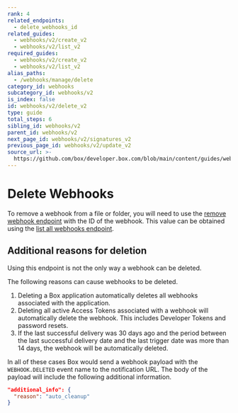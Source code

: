```yaml
---
rank: 4
related_endpoints:
  - delete_webhooks_id
related_guides:
  - webhooks/v2/create_v2
  - webhooks/v2/list_v2
required_guides:
  - webhooks/v2/create_v2
  - webhooks/v2/list_v2
alias_paths:
  - /webhooks/manage/delete
category_id: webhooks
subcategory_id: webhooks/v2
is_index: false
id: webhooks/v2/delete_v2
type: guide
total_steps: 6
sibling_id: webhooks/v2
parent_id: webhooks/v2
next_page_id: webhooks/v2/signatures_v2
previous_page_id: webhooks/v2/update_v2
source_url: >-
  https://github.com/box/developer.box.com/blob/main/content/guides/webhooks/v2/delete_v2.md
---
```

# Delete Webhooks

To remove a webhook from a file or folder, you will need to use the
[remove webhook endpoint][delete] with the ID of the webhook. This value can
be obtained using the [list all webhooks endpoint][list].

<Samples id='delete_webhooks_id'>

</Samples>

## Additional reasons for deletion

Using this endpoint is not the only way a webhook can be deleted.

The following reasons can cause webhooks to be deleted.

1. Deleting a Box application automatically deletes all webhooks associated with
   the application.
2. Deleting all active Access Tokens associated with a webhook will
   automatically delete the webhook. This includes Developer Tokens and password
   resets.
3. If the last successful delivery was 30 days ago and the period between the
   last successful delivery date and the last trigger date was more than 14
   days, the webhook will be automatically deleted.

In all of these cases Box would send a webhook payload with the
`WEBHOOK.DELETED` event name to the notification URL. The body of the payload
will include the following additional information.

```json
"additional_info": {
  "reason": "auto_cleanup"
}
```

[delete]: e://delete-webhooks-id
[list]: e://get-webhooks